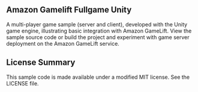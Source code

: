 ## Amazon Gamelift Fullgame Unity

A multi-player game sample (server and client), developed with the Unity game engine, illustrating basic integration with Amazon GameLift. View the sample source code or build the project and experiment with game server deployment on the Amazon GameLift service.

## License Summary

This sample code is made available under a modified MIT license. See the LICENSE file.
